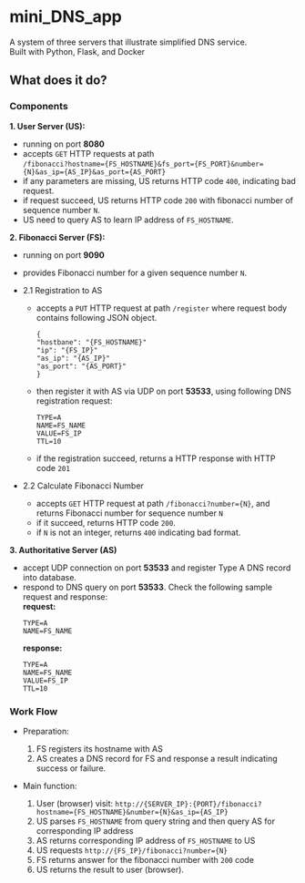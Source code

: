 # mini_DNS_app
A system of three servers that illustrate simplified DNS service.  
Built with Python, Flask, and Docker  

## What does it do?
### Components
__1. User Server (US):__
  - running on port __8080__
  - accepts `GET` HTTP requests at path  
    `/fibonacci?hostname={FS_HOSTNAME}&fs_port={FS_PORT}&number={N}&as_ip={AS_IP}&as_port={AS_PORT}`
  - if any parameters are missing, US returns HTTP code `400`, indicating bad request.  
  - if request succeed, US returns HTTP code `200` with fibonacci number of sequence number `N`.  
  - US need to query AS to learn IP address of `FS_HOSTNAME`.  

__2. Fibonacci Server (FS):__
  - running on port __9090__  
  - provides Fibonacci number for a given sequence number `N`.  

  - 2.1 Registration to AS
    - accepts a `PUT` HTTP request at path `/register` where request body contains following JSON object.
      ```
      {
      "hostbane": "{FS_HOSTNAME}"
      "ip": "{FS_IP}"
      "as_ip": "{AS_IP}"
      "as_port": "{AS_PORT}"
      }
      ```
    - then register it with AS via UDP on port __53533__, using following DNS registration request:  
      ```
      TYPE=A
      NAME=FS_NAME
      VALUE=FS_IP
      TTL=10
      ```
    - if the registration succeed, returns a HTTP response with HTTP code `201`

  - 2.2 Calculate Fibonacci Number  
    - accepts `GET` HTTP request at path `/fibonacci?number={N}`, and returns Fibonacci number for sequence number `N`
    - if it succeed, returns HTTP code `200`.
    - if `N` is not an integer, returns `400` indicating bad format.

__3. Authoritative Server (AS)__
  - accept UDP connection on port __53533__ and register Type A DNS record into database.
  - respond to DNS query on port __53533__. Check the following sample request and response:  
      __request:__  
      ```
      TYPE=A
      NAME=FS_NAME
      ```
      __response:__  
      ```
      TYPE=A
      NAME=FS_NAME
      VALUE=FS_IP
      TTL=10
      ```

### Work Flow
- Preparation:
  1. FS registers its hostname with AS
  2. AS creates a DNS record for FS and response a result indicating success or failure.

- Main function:
  1. User (browser) visit: `http://{SERVER_IP}:{PORT}/fibonacci?hostname={FS_HOSTNAME}&number={N}&as_ip={AS_IP}`
  2. US parses `FS_HOSTNAME` from query string and then query AS for corresponding IP address
  3. AS returns corresponding IP address of `FS_HOSTNAME` to US
  4. US requests `http://{FS_IP}/fibonacci?number={N}`
  5. FS returns answer for the fibonacci number with `200` code
  6. US returns the result to user (browser).


